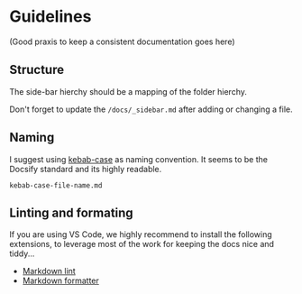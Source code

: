 # Guidelines

(Good praxis to keep a consistent documentation goes here)

## Structure

The side-bar hierchy should be a mapping of the folder hierchy.

Don't forget to update the `/docs/_sidebar.md` after adding or changing a file.

## Naming

I suggest using [kebab-case](https://stackoverflow.com/questions/11273282/whats-the-name-for-hyphen-separated-case/12273101) as naming convention. It seems to be the Docsify standard and its highly readable.

```example
kebab-case-file-name.md
```

## Linting and formating

If you are using VS Code, we highly recommend to install the following extensions, to leverage most of the work for keeping the docs nice and tiddy...

- [Markdown lint](https://marketplace.visualstudio.com/items?itemName=DavidAnson.vscode-markdownlint)
- [Markdown formatter](https://marketplace.visualstudio.com/items?itemName=tehnix.vscode-tidymarkdown)
